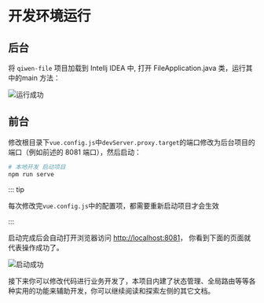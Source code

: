 # 开发环境运行

## 后台

将 `qiwen-file` 项目加载到 Intellj IDEA 中, 打开 FileApplication.java 类，运行其中的main 方法：

<img :src="$withBase('/img/guide/development/development1.png')" alt="运行成功">

## 前台
修改根目录下`vue.config.js`中`devServer.proxy.target`的端口修改为后台项目的端口（例如前述的 8081 端口），然后启动：

```bash
# 本地开发 启动项目
npm run serve
```

::: tip

每次修改完`vue.config.js`中的配置项，都需要重新启动项目才会生效

:::

启动完成后会自动打开浏览器访问 [http://localhost:8081](http://localhost:8081/)， 你看到下面的页面就代表操作成功了。

<img :src="$withBase('/img/guide/install/home.png')" alt="启动成功">

接下来你可以修改代码进行业务开发了，本项目内建了状态管理、全局路由等等各种实用的功能来辅助开发，你可以继续阅读和探索左侧的其它文档。